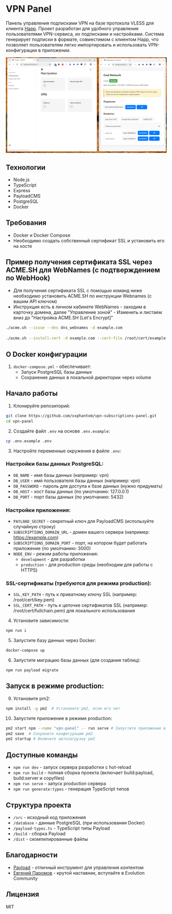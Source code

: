# VPN Panel

Панель управления подписками VPN на базе протокола VLESS для клиента [Happ](https://www.happ.su/main/ru). Проект разработан для удобного управления пользователями VPN-сервиса, их подписками и настройками. Система генерирует подписки в формате, совместимом с клиентом Happ, что позволяет пользователям легко импортировать и использовать VPN-конфигурации в приложении.

![Sample](docs/sample.png)

## Технологии

- Node.js
- TypeScript
- Express
- PayloadCMS
- PostgreSQL
- Docker

## Требования

- Docker и Docker Compose
- Необходимо создать собственный сертификат SSL и установить его на хосте

## Пример получения сертификата SSL через ACME.SH для WebNames (c подтверждением по WebHook)

- Для получения сертификата SSL c помощью команд ниже необходимо установить ACME.SH по инструкции Webnames (с вашим API ключом)
- Инструкция есть в личном кабинете WebNames - заходим в карточку домена, далее "Управление зоной" - Изменить и листаем вниз до "Настройка ACME.SH [Let's Encrypt]"

```bash
./acme.sh --issue --dns dns_webnames -d example.com

./acme.sh --install-cert -d example.com --cert-file /root/cert/example.com/cert.pem --key-file /root/cert/example.com/key.pem --fullchain-file /root/cert/example.com/fullchain.pem --reloadcmd "pm2 restart vpn-panel"
```


## О Docker конфигурации

1. `docker-compose.yml` - обеспечивает:
   - Запуск PostgreSQL базы данных
   - Сохранение данных в локальной директории через volume

## Начало работы

1. Клонируйте репозиторий:

```bash
git clone https://github.com/xxphantom/vpn-subscriptions-panel.git
cd vpn-panel
```

2. Создайте файл `.env` на основе `.env.example`:

```bash
cp .env.example .env
```

3. Настройте переменные окружения в файле `.env`:

### Настройки базы данных PostgreSQL:
- `DB_NAME` - имя базы данных (например: vpn)
- `DB_USER` - имя пользователя базы данных (например: vpn)
- `DB_PASSWORD` - пароль для доступа к базе данных (нужно придумать)
- `DB_HOST` - хост базы данных (по умолчанию: 127.0.0.1)
- `DB_PORT` - порт базы данных (по умолчанию: 5432)

### Настройки приложения:
- `PAYLOAD_SECRET` - секретный ключ для PayloadCMS (используйте случайную строку)
- `SUBSCRIPTIONS_DOMAIN_URL` - домен вашего сервера (например: https://example.com)
- `SUBSCRIPTIONS_DOMAIN_PORT` - порт, на котором будет работать приложение (по умолчанию: 3000)
- `NODE_ENV` - режим работы приложения:
  - `development` - для разработки
  - `production` - для production среды (необходим для работы с HTTPS)

### SSL-сертификаты (требуются для режима production):
- `SSL_KEY_PATH` - путь к приватному ключу SSL (например: /root/cert/key.pem)
- `SSL_CERT_PATH` - путь к цепочке сертификатов SSL (например: /root/cert/fullchain.pem) для локального использования

4. Установите зависимости:

```bash
npm run i
```

5. Запустите базу данных через Docker:

```bash
docker-compose up
```

6. Запустите миграцию базы данных (для создания таблиц):

```bash
npm run payload migrate
```

## Запуск в режиме production:

9. Установите pm2:

```bash
npm install -g pm2  # Установите pm2, если его нет
```

10. Запустите приложение в режиме production:

```bash
pm2 start npm --name "vpn-panel" -- run serve # Запустите приложение в режиме production
pm2 save  # Сохраните конфигурацию pm2
pm2 startup # Включите автозагрузку pm2
```

## Доступные команды

- `npm run dev` - запуск сервера разработки с hot-reload
- `npm run build` - полная сборка проекта (включает build:payload, build:server и copyfiles)
- `npm run serve` - запуск production сервера
- `npm run generate:types` - генерация TypeScript типов

## Структура проекта

- `/src` - исходный код приложения
- `/database` - данные PostgreSQL (при использовании Docker)
- `/payload-types.ts` - TypeScript типы Payload
- `/build` - сборка Payload
- `/dist` - скомпилированные файлы

## Благодарности

- [Payload](https://payloadcms.com/) - отличный инструмент для управления контентом
- [Евгений Паромов](https://paromovevg.ru/evolution-community) - крутой наставник, вступайте в Evolution Community

## Лицензия

MIT
